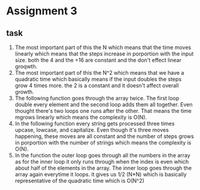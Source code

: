 # Assignment 3
## task
1. The most important part of this the N which means that the time moves linearly which means that the steps increase in porportion with the input size. both the 4 and the +16 are constant and the don't effect linear groqwth.
2. The most important part of this the N^2 which means that we have a quadratic time which basically means if the input doubles the steps grow 4 times more. the 2 is a constant and it doesn't affect overall growth.
3. The following function goes through the array twice. The first loop double every element and the second loop adds them all together. Even thought there's two loops one runs after the other. That means the time mgrows linearly which means the complexity is O(N).
4. In the following function every string gets processed three times upcase, lowcase, and capitalize. Even though it's three moves happening, these moves are all constant and the number of steps grows in porportion with the number of strings which means the complexity is O(N).
5. In the function the outer loop goes through all the numbers in the array as for the inner loop it only runs through when the index is even which about half of the elements in the array. The inner loop goes through the array again everytime it loops. it gives us 1/2 (N*N) which is basically representative of the quadratic time which is O(N^2)
